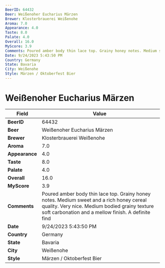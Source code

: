 ```yaml
---
BeerID: 64432
Beer: Weißenoher Eucharius Märzen
Brewer: Klosterbrauerei Weißenohe
Aroma: 7.0
Appearance: 4.0
Taste: 8.0
Palate: 4.0
Overall: 16.0
MyScore: 3.9
Comments: Poured amber body thin lace top. Grainy honey notes. Medium sweet and a rich honey cereal quality. Very nice. Medium bodied grainy texture soft carbonation and a mellow finish. A definite find
Date: 9/24/2023 5:43:50 PM
Country: Germany
State: Bavaria
City: Weißenohe
Style: Märzen / Oktoberfest Bier
---
```


# Weißenoher Eucharius Märzen

| Field         | Value |
|---------------|-------|
| **BeerID** | 64432 |
| **Beer** | Weißenoher Eucharius Märzen |
| **Brewer** | Klosterbrauerei Weißenohe |
| **Aroma** | 7.0 |
| **Appearance** | 4.0 |
| **Taste** | 8.0 |
| **Palate** | 4.0 |
| **Overall** | 16.0 |
| **MyScore** | 3.9 |
| **Comments** | Poured amber body thin lace top. Grainy honey notes. Medium sweet and a rich honey cereal quality. Very nice. Medium bodied grainy texture soft carbonation and a mellow finish. A definite find  |
| **Date** | 9/24/2023 5:43:50 PM |
| **Country** | Germany |
| **State** | Bavaria |
| **City** | Weißenohe |
| **Style** | Märzen / Oktoberfest Bier |
